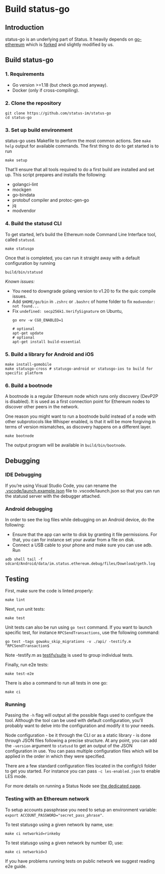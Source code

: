 # Build status-go

## Introduction

status-go is an underlying part of Status. It heavily depends on [go-ethereum](https://github.com/ethereum/go-ethereum/) which is [forked](https://github.com/status-im/go-ethereum) and slightly modified by us.

## Build status-go

### 1. Requirements

* Go version >=1.18 (but check go.mod anyway).
* Docker (only if cross-compiling).

### 2. Clone the repository

```shell
git clone https://github.com/status-im/status-go
cd status-go
```

### 3. Set up build environment

status-go uses Makefile to perform the most common actions. See `make help` output for available commands.
The first thing to do to get started is to run 

```shell
make setup
```

That’ll ensure that all tools required to do a first build are installed and set up. This script prepares and installs the following:
* golangci-lint
* mockgen
* go-bindata
* protobuf compiler and protoc-gen-go
* jq
* modvendor

### 4. Build the statusd CLI

To get started, let’s build the Ethereum node Command Line Interface tool, called `statusd`.

```shell
make statusgo
```

Once that is completed, you can run it straight away with a default configuration by running

```shell
build/bin/statusd
```

*Known issues:*

- You need to downgrade golang version to v1.20 to fix the quic compile issues.
- Add `$HOME/go/bin` in `.zshrc` or `.bashrc` of home folder to fix `modvendor: not found...`
- Fix `undefined: secp256k1.VerifySignature` on Ubuntu,
  ```shell
  go env -w CGO_ENABLED=1
  
  # optional
  apt-get update
  # optional
  apt-get install build-essential
  ```

### 5. Build a library for Android and iOS

```shell
make install-gomobile
make statusgo-cross # statusgo-android or statusgo-ios to build for specific platform
```

### 6. Build a bootnode

A bootnode is a regular Ethereum node which runs only discovery (DevP2P is disabled). It is used as a first connection point for Ethereum nodes to discover other peers in the network.

One reason you might want to run a bootnode build instead of a node with other subprotocols like Whisper enabled, is that it will be more forgiving in terms of version mismatches, as discovery happens on a different layer.

```shell
make bootnode
```

The output program will be available in `build/bin/bootnode`.


## Debugging

### IDE Debugging

If you’re using Visual Studio Code, you can rename the [.vscode/launch.example.json](https://github.com/status-im/status-go/blob/develop/.vscode/launch.example.json) file to .vscode/launch.json so that you can run the statusd server with the debugger attached.

### Android debugging

In order to see the log files while debugging on an Android device, do the following:

* Ensure that the app can write to disk by granting it file permissions. For that, you can for instance set your avatar from a file on disk.
* Connect a USB cable to your phone and make sure you can use adb.
Run

```shell
adb shell tail -f sdcard/Android/data/im.status.ethereum.debug/files/Download/geth.log
```

## Testing

First, make sure the code is linted properly:

```shell
make lint
```

Next, run unit tests:

```shell
make test
```

Unit tests can also be run using `go test` command. If you want to launch specific test, for instance `RPCSendTransactions`, use the following command:

```shell
go test -tags gowaku_skip_migrations -v ./api/ -testify.m ^RPCSendTransaction$
```

Note -testify.m as [testify/suite](https://godoc.org/github.com/stretchr/testify/suite) is used to group individual tests.

Finally, run e2e tests:

```shell
make test-e2e
```

There is also a command to run all tests in one go:

```shell
make ci
```

### Running

Passing the `-h` flag will output all the possible flags used to configure the tool. Although the tool can be used with default configuration, you’ll probably want to delve into the configuration and modify it to your needs.

Node configuration - be it through the CLI or as a static library - is done through JSON files following a precise structure. At any point, you can add the `-version` argument to `statusd` to get an output of the JSON configuration in use. You can pass multiple configuration files which will be applied in the order in which they were specified.

There are a few standard configuration files located in the config/cli folder to get you started. For instance you can pass `-c les-enabled.json` to enable LES mode.

For more details on running a Status Node see [the dedicated page](https://github.com/status-im/status-go/blob/develop/_examples/README.md#run-waku-node).

### Testing with an Ethereum network

To setup accounts passphrase you need to setup an environment variable: `export ACCOUNT_PASSWORD="secret_pass_phrase"`.

To test statusgo using a given network by name, use:

```shell
make ci networkid=rinkeby
```

To test statusgo using a given network by number ID, use:

```shell
make ci networkid=3
```

If you have problems running tests on public network we suggest reading e2e guide.
